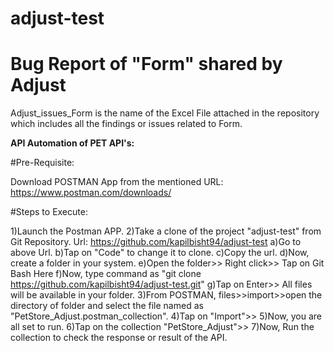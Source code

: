 # adjust-test

# Bug Report of "Form" shared by Adjust
Adjust_issues_Form is the name of the Excel File attached in the repository which includes all the findings or issues related to Form.

**API Automation of PET API's:**

#Pre-Requisite:

Download POSTMAN App from the mentioned URL:
https://www.postman.com/downloads/

#Steps to Execute:

1)Launch the Postman APP.
2)Take a clone of the project "adjust-test" from Git Repository.
Url: https://github.com/kapilbisht94/adjust-test
	a)Go to above Url.
	b)Tap on "Code" to change it to clone.
	c)Copy the url.
	d)Now, create a folder in your system.
	e)Open the folder>> Right click>> Tap on Git Bash Here
	f)Now, type command as "git clone https://github.com/kapilbisht94/adjust-test.git"
	g)Tap on Enter>> All files will be available in your folder.
3)From POSTMAN, files>>import>>open the directory of folder and select the file named as "PetStore_Adjust.postman_collection".
4)Tap on "Import">>
5)Now, you are all set to run.
6)Tap on the collection "PetStore_Adjust">>
7)Now, Run the collection to check the response or result of the API.
